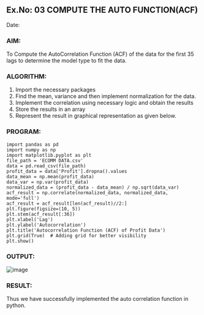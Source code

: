 ## Ex.No: 03   COMPUTE THE AUTO FUNCTION(ACF)
Date: 
### AIM:
To Compute the AutoCorrelation Function (ACF) of the data for the first 35 lags to determine the model
type to fit the data.
### ALGORITHM:
1. Import the necessary packages
2. Find the mean, variance and then implement normalization for the data.
3. Implement the correlation using necessary logic and obtain the results
4. Store the results in an array
5. Represent the result in graphical representation as given below.
### PROGRAM:
```
import pandas as pd
import numpy as np
import matplotlib.pyplot as plt
file_path = 'ECOMM DATA.csv'
data = pd.read_csv(file_path)
profit_data = data['Profit'].dropna().values
data_mean = np.mean(profit_data)
data_var = np.var(profit_data)
normalized_data = (profit_data - data_mean) / np.sqrt(data_var)
acf_result = np.correlate(normalized_data, normalized_data, mode='full')
acf_result = acf_result[len(acf_result)//2:]
plt.figure(figsize=(10, 5))
plt.stem(acf_result[:36])
plt.xlabel('Lag')
plt.ylabel('Autocorrelation')
plt.title('Autocorrelation Function (ACF) of Profit Data')
plt.grid(True)  # Adding grid for better visibility
plt.show()
```

### OUTPUT:

![image](https://github.com/user-attachments/assets/b0b9531e-9c0c-405c-9fe8-ecad7a8dc2cf)

### RESULT:
Thus we have successfully implemented the auto correlation function in python.
